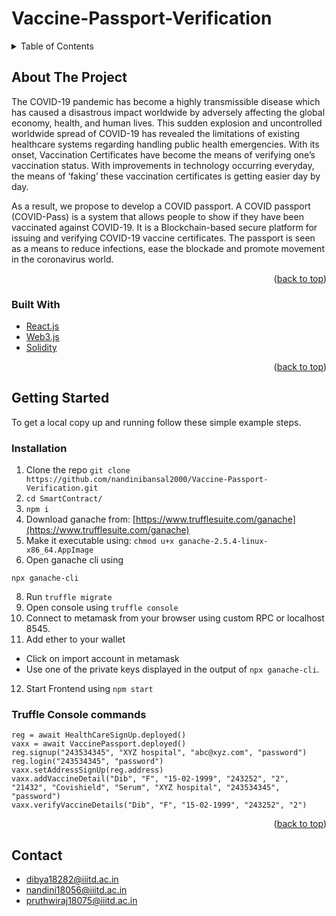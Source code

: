 
# Vaccine-Passport-Verification
<div id="top"></div>


<!-- TABLE OF CONTENTS -->
<details>
  <summary>Table of Contents</summary>
  <ol>
    <li>
      <a href="#about-the-project">About The Project</a>
      <ul>
        <li><a href="#built-with">Built With</a></li>
      </ul>
    </li>
    <li>
      <a href="#getting-started">Getting Started</a>
      <ul>
        <li><a href="#prerequisites">Prerequisites</a></li>
        <li><a href="#installation">Installation</a></li>
      </ul>
    </li>
<!--   <li> -->
      <li><a href="#contact">Contact</a></li>
<!--     </li> -->
    
  </ol>
</details>



<!-- ABOUT THE PROJECT -->
## About The Project

The COVID-19 pandemic has become a highly transmissible disease which has caused a disastrous impact worldwide by adversely affecting the global economy, health, and human lives. This sudden explosion and uncontrolled worldwide spread of COVID-19 has revealed the limitations of existing healthcare systems regarding handling public health emergencies. With its onset, Vaccination Certificates have become the means of verifying one’s vaccination status. With improvements in technology occurring everyday, the means of ‘faking’ these vaccination certificates is getting easier day by day. 

As a result, we propose to develop a COVID passport. A COVID passport (COVID-Pass) is a system that allows people to show if they have been vaccinated against COVID-19. It is a Blockchain-based secure platform for issuing and verifying COVID-19 vaccine certificates. The passport is seen as a means to reduce infections, ease the blockade and promote movement in the coronavirus world.

<p align="right">(<a href="#top">back to top</a>)</p>



### Built With

* [React.js](https://reactjs.org/)
* [Web3.js](https://web3js.readthedocs.io/en/v1.5.2/)
* [Solidity](https://docs.soliditylang.org/en/v0.8.10//)

<p align="right">(<a href="#top">back to top</a>)</p>



<!-- GETTING STARTED -->
## Getting Started

To get a local copy up and running follow these simple example steps.

### Installation
1.  Clone the repo
```git clone https://github.com/nandinibansal2000/Vaccine-Passport-Verification.git```
2. ```cd SmartContract/```
3. ```npm i```
4. Download ganache from:  [https://www.trufflesuite.com/ganache](https://www.trufflesuite.com/ganache)
5. Make it executable using: 
```chmod u+x ganache-2.5.4-linux-x86_64.AppImage```
7. Open ganache cli using 
  ```
  npx ganache-cli
  ```
8. Run 
 ```truffle migrate```
9. Open console using 
 ```truffle console```
10. Connect to metamask from your browser using custom RPC or localhost 8545.
11. Add ether to your wallet 
  - Click on import account in metamask  
  - Use one of the private keys displayed in the output of `npx ganache-cli`.
12. Start Frontend using `npm start`


### Truffle Console commands
```
reg = await HealthCareSignUp.deployed()
vaxx = await VaccinePassport.deployed()
reg.signup("243534345", "XYZ hospital", "abc@xyz.com", "password")
reg.login("243534345", "password")
vaxx.setAddressSignUp(reg.address)
vaxx.addVaccineDetail("Dib", "F", "15-02-1999", "243252", "2", "21432", "Covishield", "Serum", "XYZ hospital", "243534345", "password")
vaxx.verifyVaccineDetails("Dib", "F", "15-02-1999", "243252", "2")
```

<p align="right">(<a href="#top">back to top</a>)</p>



<!-- CONTACT -->
## Contact
* dibya18282@iiitd.ac.in
* nandini18056@iiitd.ac.in
* pruthwiraj18075@iiitd.ac.in


